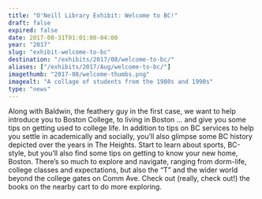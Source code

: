 ```yaml
---
title: "O'Neill Library Exhibit: Welcome to BC!"
draft: false
expired: false
date: 2017-08-31T01:01:00-04:00
year: "2017"
slug: "exhibit-welcome-to-bc"
destination: "/exhibits/2017/08/welcome-to-bc/"
aliases: ["/exhibits/2017/Aug/welcome-to-bc/"]
imagethumb: "2017-08/welcome-thumbs.png"
imagealt: "A collage of students from the 1980s and 1990s"
type: "news"
---
```


Along with Baldwin, the feathery guy in the first case, we want to help introduce you to Boston College, to living in Boston … and give you some tips on getting used to college life. In addition to tips on BC services to help you settle in academically and socially, you’ll also glimpse some BC history depicted over the years in The Heights. Start to learn about sports, BC-style, but you’ll also find some tips on getting to know your new home, Boston. There’s so much to explore and navigate, ranging from dorm-life, college classes and expectations, but also the “T” and the wider world beyond the college gates on Comm Ave. Check out (really, check out!) the books on the nearby cart to do more exploring.
